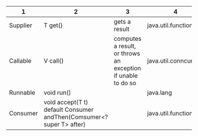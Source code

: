 1 | 2 | 3 | 4
--- | --- | --- | ---
Supplier<T> | T get() | gets a result | java.util.function
Callable<V> | V call() | computes a result, or throws an exception if unable to do so | java.util.conncurrent
Runnable | void run() |  | java.lang
Consumer<T> | void accept(T t) default Consumer<T> andThen(Comsumer<? super T> after) | | java.util.function
